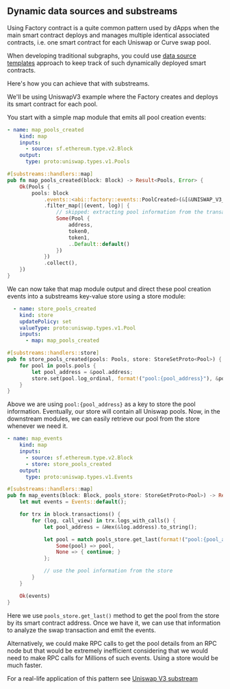 ## Dynamic data sources and substreams

Using Factory contract is a quite common pattern used by dApps when the main smart contract deploys and manages multiple identical associated contracts, i.e. one smart contract for each Uniswap or Curve swap pool.

When developing traditional subgraphs, you could use [data source templates](https://thegraph.com/docs/en/developing/creating-a-subgraph/#data-source-templates) approach to keep track of such dynamically deployed smart contracts.

Here's how you can achieve that with substreams.

We'll be using UniswapV3 example where the Factory creates and deploys its smart contract for each pool.

You start with a simple map module that emits all pool creation events:
```yaml
- name: map_pools_created
    kind: map
    inputs:
      - source: sf.ethereum.type.v2.Block
    output:
      type: proto:uniswap.types.v1.Pools
```

```rust
#[substreams::handlers::map]
pub fn map_pools_created(block: Block) -> Result<Pools, Error> {
    Ok(Pools {
        pools: block
            .events::<abi::factory::events::PoolCreated>(&[&UNISWAP_V3_FACTORY])
            .filter_map(|(event, log)| {
                // skipped: extracting pool information from the transaction
                Some(Pool {
                    address,
                    token0,
                    token1,
                    ..Default::default()
                })
            })
            .collect(),
    })
}
```

We can now take that map module output and direct these pool creation events into a substreams key-value store using a store module:
```yaml
  - name: store_pools_created
    kind: store
    updatePolicy: set
    valueType: proto:uniswap.types.v1.Pool
    inputs:
      - map: map_pools_created
```
```rust
#[substreams::handlers::store]
pub fn store_pools_created(pools: Pools, store: StoreSetProto<Pool>) {
    for pool in pools.pools {
        let pool_address = &pool.address;
        store.set(pool.log_ordinal, format!("pool:{pool_address}"), &pool);
    }
}
```

Above we are using `pool:{pool_address}` as a key to store the pool information. Eventually, our store will contain all Uniswap pools.
Now, in the downstream modules, we can easily retrieve our pool from the store whenever we need it.

```yaml
- name: map_events
    kind: map
    inputs:
      - source: sf.ethereum.type.v2.Block
      - store: store_pools_created
    output:
      type: proto:uniswap.types.v1.Events
```

```rust
#[substreams::handlers::map]
pub fn map_events(block: Block, pools_store: StoreGetProto<Pool>) -> Result<Events, Error> {
    let mut events = Events::default();

    for trx in block.transactions() {
        for (log, call_view) in trx.logs_with_calls() {
            let pool_address = &Hex(&log.address).to_string();

            let pool = match pools_store.get_last(format!("pool:{pool_address}")) {
                Some(pool) => pool,
                None => { continue; }
            };

            // use the pool information from the store
        }
    }

    Ok(events)
}
```

Here we use `pools_store.get_last()` method to get the pool from the store by its smart contract address. Once we have it, we can use that information to analyze the swap transaction and emit the events.

Alternatively, we could make RPC calls to get the pool details from an RPC node but that would be extremely inefficient considering that we would need to make RPC calls for Millions of such events. Using a store would be much faster.

For a real-life application of this pattern see [Uniswap V3 substream](https://github.com/streamingfast/substreams-uniswap-v3)
